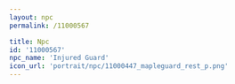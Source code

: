 ```yaml
---
layout: npc
permalink: /11000567

title: Npc
id: '11000567'
npc_name: 'Injured Guard'
icon_url: 'portrait/npc/11000447_mapleguard_rest_p.png'
---
```

